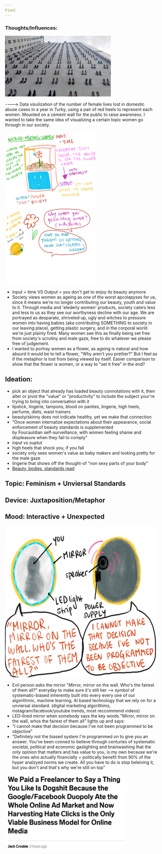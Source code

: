 ```yaml
---
Final
---
```


### Thoughts/Influences:

<img src = "/img/domestic-abuse.jpg" width = "350" height = "200">

----> Data visulization of the number of female lives lost in domestic abuse cases in a year in Turky, using a pair of red heels to represent each women. Mounted on a cement wall for the public to raise awareness. I wanted to take the same idea of visualizing a certain topic women go through in our society. 

<img src = "/img/final.JPG" width = '300' height = '250'>
<img src = "/img/final2.JPG" width = '300' height = '250'>

- Input = time VS Output = you don't get to enjoy its beauty anymore
- Society views women as ageing as one of the worst apcolapyses for us, since it means we're no longer contributing our 
beauty, youth and value to it. Through media and 'elederly women' products, society caters less and less to us as they 
see our worthyness decline with our age. We are portrayed as desparate, shriveled up, ugly and witches to pressure women
into having babies (aka contributing SOMETHING to society in our leaving place), getting plastic surgery, and in the corporal
world we're just plainly fired. Many women see this as finally being set free from society's scrutiny and male gaze, free to do whatever we please free of judgement. 
- I wanted to portray women as a flower, as ageing is natural and how absurd it would be to tell a flower, "Why aren't you prettier?" But I feel as if the metaphor is lost from being viewed by itself. Easier comparison to show that the flower is women, or a way to "set it free" in the end?


## Ideation:
 - pick an object that already has loaded beauty connotations with it, then alter or pivot the "value" or "productivity" to include the subject your're trying to bring into conversation with it
 - lipstick, lingerie, tampons, blood on panties, lingerie, high heels, perfume, diets, waist trainers
 - beauty/skinny does not indicate healthy, yet we make that connection
 - "Once	women	internalize	expectations	about	their	appearance,	social	enforcement of	beauty standards is	supplemented	
 by	Foucauldian	self-surveillance,	with	women	feeling	shame	and	displeasure	when	they	fail	to	comply"
 - input vs ouptut 
 - high heels that shock you, if you fall
 - society only sees women's value as baby makers and looking pretty for the male gaze
 - lingerie that shows off the thought-of "non sexy parts of your body" 
 - [Beauty, bodies, standards read](https://www.are.na/block/4034669)
 
 
 ## Topic: Feminism + Unviersal Standards
## Device: Juxtaposition/Metaphor
## Mood: Interactive + Unexpected

 <img src= "/img/Mirror.jpg" width="600" height="500" />
 
  - Evil person asks the mirror "Mirror, mirror on the wall. Who's the fairest of them all?" everyday to make sure it's still her --> symbol of systematic-biased inherently built into every every one of our algorithmic, machine learning, AI based technology that we rely on for a unviersal standard. (digital marketing algorithims, instagram/facebook/youtube trends, most reccommend videos)
 - LED-lined mirror when somebody says the key words "Mirror, mirror on the wall, whos the fairest of them all" lights up and says:
 - "I cannot make that decision because I've not been programmed to be objective"
 - "Definitely not the biased system I'm programmed on to give you an answer. You've been conned to believe through centuries of systematic societal, political and economic gaslighting and brainwashing that the only opinion that matters and has value to you, is my own because we're the ones who actually financially + politically benefit from 90% of the hyper analzyed norms we create. All you have to do is stop beleiving it, but you don't and that's why we're still on top"
 
<img src= "/img/lmao.JPG" width="400" height="250" />
